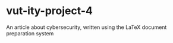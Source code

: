 # vut-ity-project-4
An article about cybersecurity, written using the LaTeX document preparation system

